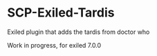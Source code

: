 # SCP-Exiled-Tardis
Exiled plugin that adds the tardis from doctor who


Work in progress, for exiled 7.0.0
